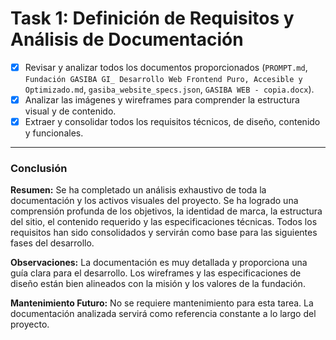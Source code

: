 # **Task 1: Definición de Requisitos y Análisis de Documentación**

*   [x] Revisar y analizar todos los documentos proporcionados (`PROMPT.md`, `Fundación GASIBA GI_ Desarrollo Web Frontend Puro, Accesible y Optimizado.md`, `gasiba_website_specs.json`, `GASIBA WEB - copia.docx`).
*   [x] Analizar las imágenes y wireframes para comprender la estructura visual y de contenido.
*   [x] Extraer y consolidar todos los requisitos técnicos, de diseño, contenido y funcionales.

---

### **Conclusión**

**Resumen:** Se ha completado un análisis exhaustivo de toda la documentación y los activos visuales del proyecto. Se ha logrado una comprensión profunda de los objetivos, la identidad de marca, la estructura del sitio, el contenido requerido y las especificaciones técnicas. Todos los requisitos han sido consolidados y servirán como base para las siguientes fases del desarrollo.

**Observaciones:** La documentación es muy detallada y proporciona una guía clara para el desarrollo. Los wireframes y las especificaciones de diseño están bien alineados con la misión y los valores de la fundación.

**Mantenimiento Futuro:** No se requiere mantenimiento para esta tarea. La documentación analizada servirá como referencia constante a lo largo del proyecto.

